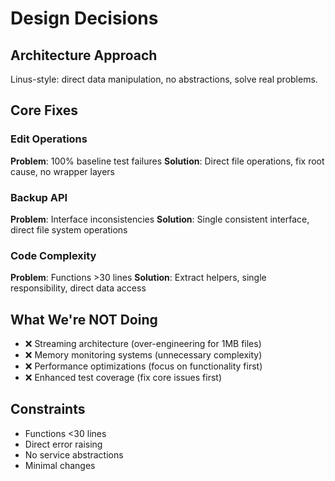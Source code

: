 # Design Decisions

## Architecture Approach
Linus-style: direct data manipulation, no abstractions, solve real problems.

## Core Fixes

### Edit Operations
**Problem**: 100% baseline test failures
**Solution**: Direct file operations, fix root cause, no wrapper layers

### Backup API  
**Problem**: Interface inconsistencies
**Solution**: Single consistent interface, direct file system operations

### Code Complexity
**Problem**: Functions >30 lines
**Solution**: Extract helpers, single responsibility, direct data access

## What We're NOT Doing
- ❌ Streaming architecture (over-engineering for 1MB files)
- ❌ Memory monitoring systems (unnecessary complexity)
- ❌ Performance optimizations (focus on functionality first)
- ❌ Enhanced test coverage (fix core issues first)

## Constraints
- Functions <30 lines
- Direct error raising
- No service abstractions
- Minimal changes